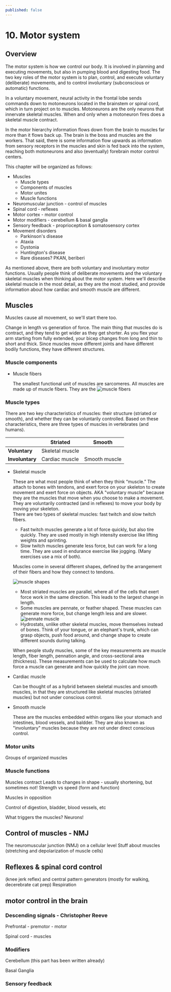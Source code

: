 ```yaml
---
published: false
---
```


# 10. Motor system

## Overview

The motor system is how we control our body. It is involved in planning and executing movements, but also in pumping blood and digesting food. The two key roles of the motor system is to plan, control, and execute voluntary (deliberate) movements, and to control involuntary (subconscious or automatic) functions.

In a voluntary movement, neural activity in the frontal lobe sends commands down to motoneurons located in the brainstem or spinal cord, which in turn project on to muscles. Motoneurons are the only neurons that innervate skeletal muscles. When and only when a motoneuron fires does a skeletal muscle contract.

In the motor hierarchy information flows down from the brain to muscles far more than it flows back up. The brain is the boss and muscles are the workers. That said, there is some information flow upwards as information from sensory receptors in the muscles and skin is fed back into the system, reaching both motoneurons and also (eventually) forebrain motor control centers.

This chapter will be organized as follows:
* Muscles
  * Muscle types
  * Components of muscles
  * Motor unites
  * Muscle functions
* Neuromuscular junction - control of muscles
* Spinal cord - reflexes
* Motor cortex - motor control
* Motor modifiers - cerebellum & basal ganglia
* Sensory feedback - proprioception & somatosensory cortex
* Movement disorders
  * Parkinson's disease
  * Ataxia
  * Dystonia
  * Huntington's disease
  * Rare diseases? PKAN, beriberi

  

As mentioned above, there are both voluntary and involuntary motor functions. Usually people think of deliberate movements and the voluntary skeletal muscles when thinking about the motor system. Here we'll describe skeletal muscle in the most detail, as they are the most studied, and provide information about how cardiac and smooth muscle are different.

## Muscles
Muscles cause all movement, so we'll start there too.

Change in length vs generation of force. The main thing that muscles do is contract, and they tend to get wider as they get shorter. As you flex your arm starting from fully extended, your bicep changes from long and thin to short and thick. Since muscles move different joints and have different bodily functions, they have different structures. 

### Muscle components

* Muscle fibers
   
   The smallest functional unit of muscles are sarcomeres. 
   All muscles are made up of muscle fibers. They are the 
![muscle fibers](https://upload.wikimedia.org/wikipedia/commons/d/dd/1007_Muscle_Fibes_%28large%29.jpg "Muscle Fibers")

### Muscle types
There are two key characteristics of muscles: their structure (striated or smooth), and whether they can be voluntarily controlled. Based on these characteristics, there are three types of muscles in vertebrates (and humans).

|   | Striated | Smooth |
|---|---|---|
| **Voluntary** | Skeletal muscle |   |
| **Involuntary** | Cardiac muscle | Smooth muscle |

* Skeletal muscle

   These are what most people think of when they think “muscle.” The attach to bones with tendons, and exert force on your skeleton to create movement and exert force on objects.
   AKA "voluntary muscle" because they are the muscles that move when you choose to make a movement. They are voluntarily contracted (and in reflexes) to move your body by moving your skeleton.  
   There are two types of skeletal muscles: fast twitch and slow twitch fibers. 
   
   * Fast twitch muscles generate a lot of force quickly, but also tire quickly. They are used mostly in high intensity exercise like lifting weights and sprinting.  
   * Slow twitch muscles generate less force, but can work for a long time. They are used in endurance exercise like jogging.
   (Many exercises use a mix of both).
   
   Muscles come in several different shapes, defined by the arrangement of their fibers and how they connect to tendons.
   
   ![muscle shapes](https://www.teachpe.com/wp-content/uploads/2019/08/shapes-muscle595.jpg "Shapes of skeletal muscles")
   
   * Most striated muscles are parallel, where all of the cells that exert force work in the same direction. This leads to the largest change in length.
   * Some muscles are pennate, or feather shaped. These muscles can generate more force, but change length less and are slower. ![pennate muscle](https://upload.wikimedia.org/wikipedia/commons/thumb/e/e3/Pennation_angle_of_fibers_in_pennate_muscle.png/330px-Pennation_angle_of_fibers_in_pennate_muscle.png "Pennate muscle")
   * Hydrostats, unlike other skeletal muscles, move themselves instead of bones. Think of your tongue, or an elephant's trunk, which can grasp objects, push food around, and change shape to create different sounds during talking.
   
   When people study muscles, some of the key measurements are muscle length, fiber length, pennation angle, and cross-sectional area (thickness). These measurements can be used to calculate how much force a muscle can generate and how quickly the joint can move.
   

* Cardiac muscle

   Can be thought of as a hybrid between skeletal muscles and smooth muscles, in that they are structured like skeletal muscles (striated muscles) but not under conscious control. 
   
* Smooth muscle

   These are the muscles embedded within organs like your stomach and intestines, blood vessels, and baldder. 
   They are also known as "involuntary" muscles because they are not under direct conscious control. 




   
### Motor units
Groups of organized muscles


### Muscle functions
Muscles contract
    Leads to changes in shape - usually shortening, but sometimes not!
    Strength vs speed (form and function)

Muscles in opposition

Control of digestion, bladder, blood vessels, etc

What triggers the muscles? Neurons!
    
## Control of muscles - NMJ
The neuromuscular junction (NMJ) on a cellular level
Stuff about muscles (stretching and depolarization of muscle cells)

## Reflexes  & spinal cord control 
(knee jerk reflex) and central pattern generators (mostly for walking, decerebrate cat prep)
Respiration

## motor control in the brain

### Descending signals - Christopher Reeve

Prefrontal - premotor - motor

Spinal cord - muscles

### Modifiers

Cerebellum (this part has been written already)

Basal Ganglia

### Sensory feedback
